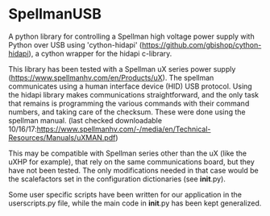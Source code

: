 # SpellmanUSB

A python library for controlling a Spellman high voltage power supply with Python over USB using 'cython-hidapi' (https://github.com/gbishop/cython-hidapi), a cython wrapper for the hidapi c-library.  

This library has been tested with a Spellman uX series power supply (https://www.spellmanhv.com/en/Products/uX).  The spellman communicates using a human interface device (HID) USB protocol.  Using the hidapi library makes communications straightforward, and the only task that remains is programming the various commands with their command numbers, and taking care of the checksum.  These were done using the spellman manual.
(last checked downloadable 10/16/17:https://www.spellmanhv.com/-/media/en/Technical-Resources/Manuals/uXMAN.pdf)

This may be compatible with Spellman series other than the uX (like the uXHP for example), that rely on the same communications board, but they have not been tested.  The only modifications needed in that case would be the scalefactors set in the configuration dictionaries (see __init__.py).

Some user specific scripts have been written for our application in the userscripts.py file, while the main code in __init__.py has been kept generalized.
